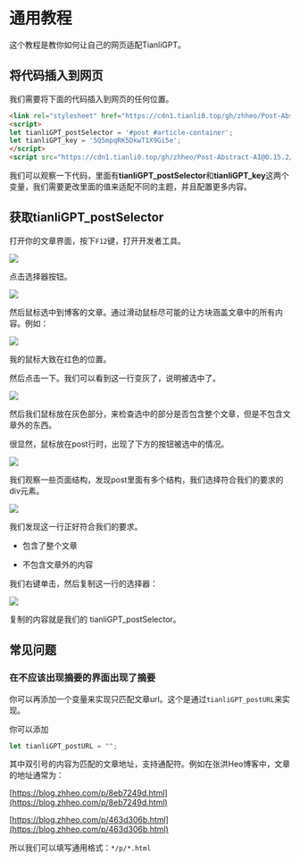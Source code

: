# 通用教程

这个教程是教你如何让自己的网页适配TianliGPT。

## 将代码插入到网页

我们需要将下面的代码插入到网页的任何位置。

```HTML
<link rel="stylesheet" href="https://cdn1.tianli0.top/gh/zhheo/Post-Abstract-AI@0.15.2/tianli_gpt.css">
<script>
let tianliGPT_postSelector = '#post #article-container';
let tianliGPT_key = '5Q5mpqRK5DkwT1X9Gi5e';
</script>
<script src="https://cdn1.tianli0.top/gh/zhheo/Post-Abstract-AI@0.15.2/tianli_gpt.js"></script>
```

我们可以观察一下代码，里面有**tianliGPT_postSelector**和**tianliGPT_key**这两个变量，我们需要更改里面的值来适配不同的主题，并且配置更多内容。

## 获取tianliGPT_postSelector

打开你的文章界面，按下`F12`键，打开开发者工具。

![](https://p.zhheo.com/EEdhvU22290881693362742498.png!blogimg)

点击选择器按钮。

![](https://p.zhheo.com/QzCimX25390881693362773087.png!blogimg)

然后鼠标选中到博客的文章。通过滑动鼠标尽可能的让方块涵盖文章中的所有内容。例如：

![](https://p.zhheo.com/UEujWb20790881693362787946.png!blogimg)

我的鼠标大致在红色的位置。

然后点击一下。我们可以看到这一行变灰了，说明被选中了。

![](https://p.zhheo.com/I1GSxv22890881693362808100.png!blogimg)

然后我们鼠标放在灰色部分，来检查选中的部分是否包含整个文章，但是不包含文章外的东西。

很显然，鼠标放在post行时，出现了下方的按钮被选中的情况。

![](https://p.zhheo.com/jdpnEp24090881693362820382.png!blogimg)

我们观察一些页面结构，发现post里面有多个结构，我们选择符合我们的要求的div元素。

![](https://p.zhheo.com/jCy8He21090881693362850466.png!blogimg)

我们发现这一行正好符合我们的要求。

- 包含了整个文章

- 不包含文章外的内容

我们右键单击，然后复制这一行的选择器：

![](https://p.zhheo.com/CjZKlk22290881693362862149.png!blogimg)

复制的内容就是我们的 tianliGPT_postSelector。

## 常见问题

### 在不应该出现摘要的界面出现了摘要

你可以再添加一个变量来实现只匹配文章url。这个是通过`tianliGPT_postURL`来实现。

你可以添加

```JavaScript
let tianliGPT_postURL = "";
```

其中双引号的内容为匹配的文章地址，支持通配符。例如在张洪Heo博客中，文章的地址通常为：

[https://blog.zhheo.com/p/8eb7249d.html](https://blog.zhheo.com/p/8eb7249d.html)

[https://blog.zhheo.com/p/463d306b.html](https://blog.zhheo.com/p/463d306b.html)

所以我们可以填写通用格式：`*/p/*.html`